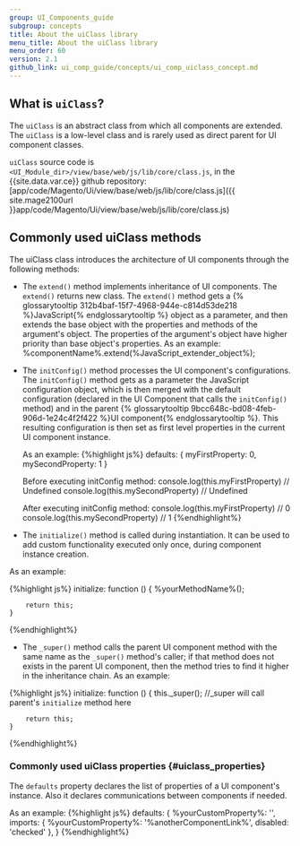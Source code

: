 ```yaml
---
group: UI_Components_guide
subgroup: concepts
title: About the uiClass library
menu_title: About the uiClass library
menu_order: 60
version: 2.1
github_link: ui_comp_guide/concepts/ui_comp_uiclass_concept.md
---
```


## What is `uiClass`?

The `uiClass` is an abstract class from which all components are extended. The `uiClass` is a low-level class and is rarely used as direct parent for UI component classes.

`uiClass` source code is `<UI_Module_dir>/view/base/web/js/lib/core/class.js`, in the {{site.data.var.ce}} github repository: [app/code/Magento/Ui/view/base/web/js/lib/core/class.js]({{ site.mage2100url }}app/code/Magento/Ui/view/base/web/js/lib/core/class.js)

## Commonly used uiClass methods
The uiClass class introduces the architecture of UI components through the following methods:

*  The `extend()` method implements inheritance of UI components. The `extend()` returns new class. The `extend()` method gets a {% glossarytooltip 312b4baf-15f7-4968-944e-c814d53de218 %}JavaScript{% endglossarytooltip %} object as a parameter, and then extends the base object with the properties and methods of the argument's object. The properties of the argument's object have higher priority than base object's properties.
   As an example:
    %componentName%.extend(%JavaScript_extender_object%);

* The `initConfig()` method processes the UI component's configurations. The `initConfig()` method gets as a parameter the JavaScript configuration object, which is then merged with the default configuration (declared in the UI Component that calls the `initConfig()` method) and in the parent {% glossarytooltip 9bcc648c-bd08-4feb-906d-1e24c4f2f422 %}UI component{% endglossarytooltip %}. This resulting configuration is then set as first level properties in the current UI component instance.

  As an example:
{%highlight js%}
	defaults: {
		myFirstProperty: 0,
		mySecondProperty: 1
	}

	Before executing initConfig method:
	console.log(this.myFirstProperty) // Undefined
	console.log(this.mySecondProperty) // Undefined

	After executing initConfig method:
	console.log(this.myFirstProperty) // 0
	console.log(this.mySecondProperty) // 1
{%endhighlight%}

* The `initialize()` method is called during instantiation. It can be used to add custom functionality executed only once, during component instance creation.

As an example:

{%highlight js%}
	initialize: function () {
		%yourMethodName%();

		return this;
	}
{%endhighlight%}

* The `_super()` method calls the parent UI component method with the same name as the `_super()` method's caller; if that method does not exists in the parent UI component, then the method tries to find it higher in the inheritance chain.
As an example:

{%highlight js%}
	initialize: function () {
		this._super(); //_super will call parent's `initialize` method here

		return this;
	}
{%endhighlight%}

### Commonly used uiClass properties {#uiclass_properties}

The `defaults` property declares the list of properties of a UI component's instance. Also it declares communications between components if needed.

As an example:
{%highlight js%}
	defaults: {
		%yourCustomProperty%: '',
		imports: {
            %yourCustomProperty%: '%anotherComponentLink%',
            disabled: 'checked'
        },
	}
{%endhighlight%}
